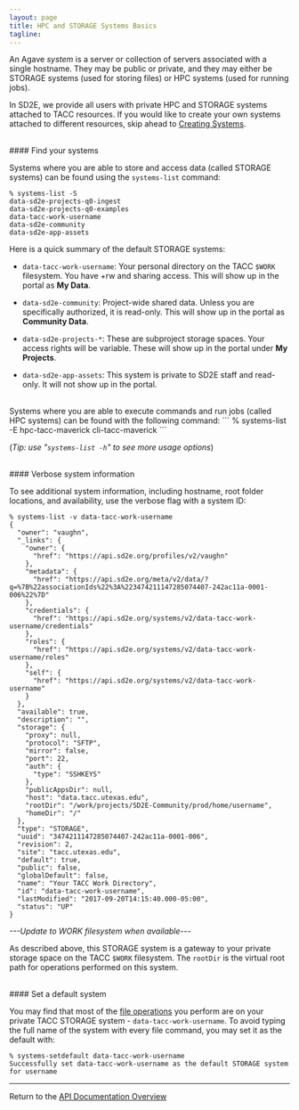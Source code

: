 ```yaml
---
layout: page
title: HPC and STORAGE Systems Basics
tagline:
---
```


An Agave *system* is a server or collection of servers associated with a single
hostname. They may be public or private, and they may either be STORAGE systems
(used for storing files) or HPC systems (used for running jobs).

In SD2E, we provide all users with private HPC and STORAGE systems attached to
TACC resources. If you would like to create your own systems attached to different
resources, skip ahead to [Creating Systems](create_systems.md).


<br>
#### Find your systems

Systems where you are able to store and access data (called STORAGE systems) can
be found using the `systems-list` command:
```
% systems-list -S
data-sd2e-projects-q0-ingest
data-sd2e-projects-q0-examples
data-tacc-work-username
data-sd2e-community
data-sd2e-app-assets
```
Here is a quick summary of the default STORAGE systems:

* `data-tacc-work-username`: Your personal directory on the TACC `$WORK` filesystem. You have +rw and sharing access. This will show up in the portal as **My Data**.

* `data-sd2e-community`: Project-wide shared data. Unless you are specifically authorized, it is read-only. This will show up in the portal as **Community Data**.

* `data-sd2e-projects-*`: These are subproject storage spaces. Your access rights will be variable. These will show up in the portal under **My Projects**.

* `data-sd2e-app-assets`: This system is private to SD2E staff and read-only. It will not show up in the portal.

<br>
Systems where you are able to execute commands and run jobs (called HPC systems)
can be found with the following command: 
```
% systems-list -E
hpc-tacc-maverick
cli-tacc-maverick
```

(*Tip: use "`systems-list -h`" to see more usage options*)

<br>
#### Verbose system information

To see additional system information, including hostname, root folder locations,
and availability, use the verbose flag with a system ID:
```
% systems-list -v data-tacc-work-username
{
  "owner": "vaughn",
  "_links": {
    "owner": {
      "href": "https://api.sd2e.org/profiles/v2/vaughn"
    },
    "metadata": {
      "href": "https://api.sd2e.org/meta/v2/data/?q=%7B%22associationIds%22%3A%223474211147285074407-242ac11a-0001-006%22%7D"
    },
    "credentials": {
      "href": "https://api.sd2e.org/systems/v2/data-tacc-work-username/credentials"
    },
    "roles": {
      "href": "https://api.sd2e.org/systems/v2/data-tacc-work-username/roles"
    },
    "self": {
      "href": "https://api.sd2e.org/systems/v2/data-tacc-work-username"
    }
  },
  "available": true,
  "description": "",
  "storage": {
    "proxy": null,
    "protocol": "SFTP",
    "mirror": false,
    "port": 22,
    "auth": {
      "type": "SSHKEYS"
    },
    "publicAppsDir": null,
    "host": "data.tacc.utexas.edu",
    "rootDir": "/work/projects/SD2E-Community/prod/home/username",
    "homeDir": "/"
  },
  "type": "STORAGE",
  "uuid": "3474211147285074407-242ac11a-0001-006",
  "revision": 2,
  "site": "tacc.utexas.edu",
  "default": true,
  "public": false,
  "globalDefault": false,
  "name": "Your TACC Work Directory",
  "id": "data-tacc-work-username",
  "lastModified": "2017-09-20T14:15:40.000-05:00",
  "status": "UP"
}
```
*---Update to WORK filesystem when available---*

As described above, this STORAGE system is a gateway to your private storage
space on the TACC `$WORK` filesystem. The `rootDir` is the virtual root path
for operations performed on this system.

<br>
#### Set a default system

You may find that most of the [file operations](data_management.md) you perform
are on your private TACC STORAGE system - `data-tacc-work-username`. To avoid
typing the full name of the system with every file command, you may set it as the
default with:
```
% systems-setdefault data-tacc-work-username
Successfully set data-tacc-work-username as the default STORAGE system for username
```


---
Return to the [API Documentation Overview](../index.md)
